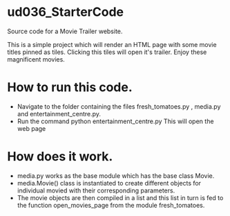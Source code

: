 # ud036_StarterCode
Source code for a Movie Trailer website.

This is a simple project which will render an HTML page with some movie titles pinned as tiles.
Clicking this tiles will open it's trailer.
Enjoy these magnificent movies.

# How to run this code.
- Navigate to the folder containing the files fresh_tomatoes.py , media.py and entertainment_centre.py.
- Run the command python entertainment_centre.py
This will open the web page

# How does it work.
- media.py works as the base module which has the base class Movie.
- media.Movie() class is instantiated to create different objects for individual movied with their corresponding parameters.
- The movie objects are then compiled in a list and this list in turn is fed to the function open_movies_page from the module fresh_tomatoes.
